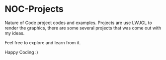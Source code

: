 # NOC-Projects
Nature of Code project codes and examples. Projects are use LWJGL to render the graphics, there are some several projects that was come out with my ideas.

Feel free to explore and learn from it.

Happy Coding :)
